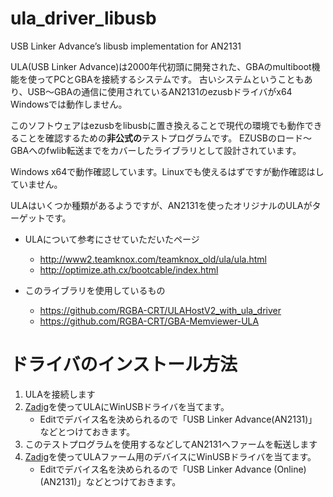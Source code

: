 # ula_driver_libusb
USB Linker Advance’s libusb implementation for AN2131

ULA(USB Linker Advance)は2000年代初頭に開発された、GBAのmultiboot機能を使ってPCとGBAを接続するシステムです。
古いシステムということもあり、USB～GBAの通信に使用されているAN2131のezusbドライバがx64 Windowsでは動作しません。

このソフトウェアはezusbをlibusbに置き換えることで現代の環境でも動作できることを確認するための**非公式の**テストプログラムです。
EZUSBのロード～GBAへのfwlib転送までをカバーしたライブラリとして設計されています。

Windows x64で動作確認しています。Linuxでも使えるはずですが動作確認はしていません。

ULAはいくつか種類があるようですが、AN2131を使ったオリジナルのULAがターゲットです。

+ ULAについて参考にさせていただいたページ
	+ http://www2.teamknox.com/teamknox_old/ula/ula.html
	+ http://optimize.ath.cx/bootcable/index.html
	
+ このライブラリを使用しているもの
	+ https://github.com/RGBA-CRT/ULAHostV2_with_ula_driver
	+ https://github.com/RGBA-CRT/GBA-Memviewer-ULA	

# ドライバのインストール方法
1. ULAを接続します
1. [Zadig](https://zadig.akeo.ie/)を使ってULAにWinUSBドライバを当てます。
	+ Editでデバイス名を決められるので「USB Linker Advance(AN2131)」などとつけておきます。
1. このテストプログラムを使用するなどしてAN2131へファームを転送します
1. [Zadig](https://zadig.akeo.ie/)を使ってULAファーム用のデバイスにWinUSBドライバを当てます。
	+ Editでデバイス名を決められるので「USB Linker Advance (Online)(AN2131)」などとつけておきます。
